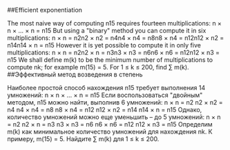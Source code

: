 ##Efficient exponentiation

The most naive way of computing n15 requires fourteen multiplications:
n × n × ... × n = n15
But using a "binary" method you can compute it in six multiplications:
n × n = n2n2 × n2 = n4n4 × n4 = n8n8 × n4 = n12n12 × n2 = n14n14 × n = n15
However it is yet possible to compute it in only five multiplications:
n × n = n2n2 × n = n3n3 × n3 = n6n6 × n6 = n12n12 × n3 = n15
We shall define m(k) to be the minimum number of multiplications to compute nk; for example m(15) = 5.
For 1 ≤ k ≤ 200, find ∑ m(k).
##Эффективный метод возведения в степень

Наиболее простой способ нахождения n15 требует выполнения 14 умножений:
n × n × ... × n = n15
Если воспользоваться "двойным" методом, n15 можно найти, выполнив 6 умножений:
n × n = n2
n2 × n2 = n4
n4 × n4 = n8
n8 × n4 = n12
n12 × n2 = n14
n14 × n = n15
Однако, количество умножений можно еще уменьшить – до 5 умножений:
n × n = n2
n2 × n = n3
n3 × n3 = n6
n6 × n6 = n12
n12 × n3 = n15
Определим m(k) как минимальное количество умножений для нахождения nk. К примеру, m(15) = 5.
Найдите ∑ m(k) для 1 ≤ k ≤ 200.
